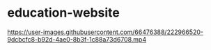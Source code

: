 # education-website

https://user-images.githubusercontent.com/66476388/222966520-9dcbcfc8-b92d-4ae0-8b3f-1c88a73d6708.mp4


